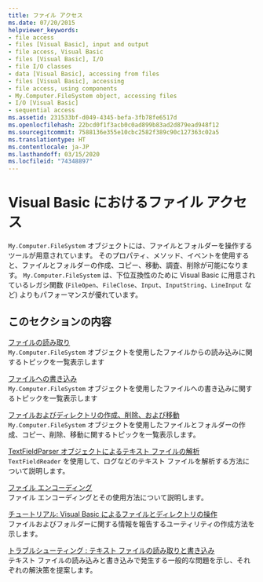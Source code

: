 ```yaml
---
title: ファイル アクセス
ms.date: 07/20/2015
helpviewer_keywords:
- file access
- files [Visual Basic], input and output
- file access, Visual Basic
- files [Visual Basic], I/O
- file I/O classes
- data [Visual Basic], accessing from files
- files [Visual Basic], accessing
- file access, using components
- My.Computer.FileSystem object, accessing files
- I/O [Visual Basic]
- sequential access
ms.assetid: 231533bf-d049-4345-befa-3fb78fe6517d
ms.openlocfilehash: 22bcd0f1f3acb0c0ad899b83ad2d879ead948f12
ms.sourcegitcommit: 7588136e355e10cbc2582f389c90c127363c02a5
ms.translationtype: HT
ms.contentlocale: ja-JP
ms.lasthandoff: 03/15/2020
ms.locfileid: "74348897"
---
```

# <a name="file-access-with-visual-basic"></a>Visual Basic におけるファイル アクセス

`My.Computer.FileSystem` オブジェクトには、ファイルとフォルダーを操作するツールが用意されています。 そのプロパティ、メソッド、イベントを使用すると、ファイルとフォルダーの作成、コピー、移動、調査、削除が可能になります。 `My.Computer.FileSystem` は、下位互換性のために Visual Basic に用意されているレガシ関数 (`FileOpen`、`FileClose`、`Input`、`InputString`、`LineInput` など) よりもパフォーマンスが優れています。  
  
## <a name="in-this-section"></a>このセクションの内容  

 [ファイルの読み取り](../../../../visual-basic/developing-apps/programming/drives-directories-files/reading-from-files.md)  
 `My.Computer.FileSystem` オブジェクトを使用したファイルからの読み込みに関するトピックを一覧表示します  
  
 [ファイルへの書き込み](../../../../visual-basic/developing-apps/programming/drives-directories-files/writing-to-files.md)  
 `My.Computer.FileSystem` オブジェクトを使用したファイルへの書き込みに関するトピックを一覧表示します  
  
 [ファイルおよびディレクトリの作成、削除、および移動](../../../../visual-basic/developing-apps/programming/drives-directories-files/creating-deleting-and-moving-files-and-directories.md)  
 `My.Computer.FileSystem` オブジェクトを使用したファイルとフォルダーの作成、コピー、削除、移動に関するトピックを一覧表示します。  
  
 [TextFieldParser オブジェクトによるテキスト ファイルの解析](../../../../visual-basic/developing-apps/programming/drives-directories-files/parsing-text-files-with-the-textfieldparser-object.md)  
 `TextFieldReader` を使用して、ログなどのテキスト ファイルを解析する方法について説明します。  
  
 [ファイル エンコーディング](../../../../visual-basic/developing-apps/programming/drives-directories-files/file-encodings.md)  
 ファイル エンコーディングとその使用方法について説明します。  
  
 [チュートリアル: Visual Basic によるファイルとディレクトリの操作](../../../../visual-basic/developing-apps/programming/drives-directories-files/walkthrough-manipulating-files-and-directories.md)  
 ファイルおよびフォルダーに関する情報を報告するユーティリティの作成方法を示します。  
  
 [トラブルシューティング : テキスト ファイルの読み取りと書き込み](../../../../visual-basic/developing-apps/programming/drives-directories-files/troubleshooting-reading-from-and-writing-to-text-files.md)  
 テキスト ファイルの読み込みと書き込みで発生する一般的な問題を示し、それぞれの解決策を提案します。
